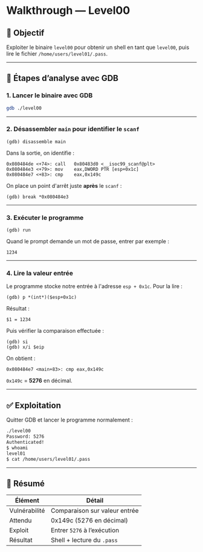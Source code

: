# Walkthrough — Level00

## 🎯 Objectif

Exploiter le binaire `level00` pour obtenir un shell en tant que `level00`, puis lire le fichier `/home/users/level01/.pass`.

---

## 🧪 Étapes d’analyse avec GDB

### 1. Lancer le binaire avec GDB

```bash
gdb ./level00
```

---

### 2. Désassembler `main` pour identifier le `scanf`

```gdb
(gdb) disassemble main
```

Dans la sortie, on identifie :

```
0x080484de <+74>: call   0x80483d0 <__isoc99_scanf@plt>
0x080484e3 <+79>: mov    eax,DWORD PTR [esp+0x1c]
0x080484e7 <+83>: cmp    eax,0x149c
```

On place un point d'arrêt juste **après** le `scanf` :

```gdb
(gdb) break *0x080484e3
```

---

### 3. Exécuter le programme

```gdb
(gdb) run
```

Quand le prompt demande un mot de passe, entrer par exemple :

```
1234
```

---

### 4. Lire la valeur entrée

Le programme stocke notre entrée à l'adresse `esp + 0x1c`. Pour la lire :

```gdb
(gdb) p *(int*)($esp+0x1c)
```

Résultat :
```
$1 = 1234
```

Puis vérifier la comparaison effectuée :

```gdb
(gdb) si
(gdb) x/i $eip
```

On obtient :

```
0x080484e7 <main+83>: cmp eax,0x149c
```

`0x149c` = **5276** en décimal.

---

## ✅ Exploitation

Quitter GDB et lancer le programme normalement :

```bash
./level00
Password: 5276
Authenticated!
$ whoami
level01
$ cat /home/users/level01/.pass
```

---

## 📌 Résumé

| Élément        | Détail                        |
|----------------|-------------------------------|
| Vulnérabilité  | Comparaison sur valeur entrée |
| Attendu        | 0x149c (5276 en décimal)      |
| Exploit        | Entrer `5276` à l’exécution   |
| Résultat       | Shell + lecture du `.pass`    |